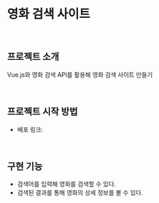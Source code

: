 # 영화 검색 사이트
<br>

## 프로젝트 소개
Vue.js와 영화 검색 API를 활용해 영화 검색 사이트 만들기

<br>

## 프로젝트 시작 방법
- 배포 링크: 
<br>

## 구현 기능
  - 검색어를 입력해 영화를 검색할 수 있다.
  - 검색된 결과를 통해 영화의 상세 정보를 볼 수 있다.
